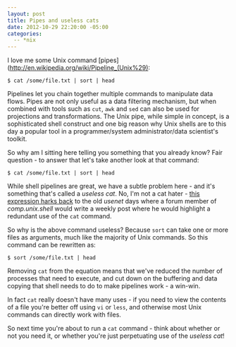 ```yaml
---
layout: post
title: Pipes and useless cats
date: 2012-10-29 22:20:00 -05:00
categories:
  -- *nix
---
```


I love me some Unix command [pipes](http://en.wikipedia.org/wiki/Pipeline_(Unix%29):

    $ cat /some/file.txt | sort | head

Pipelines let you chain together multiple commands to manipulate data flows. Pipes are not only
useful as a data filtering mechanism, but when combined with tools such as `cut`, `awk` and `sed`
can also be used for projections and transformations.
The Unix pipe, while simple in concept,
is a sophisticated shell construct and one big reason why Unix shells are to this day a
popular tool in a programmer/system administrator/data scientist's toolkit.

So why am I sitting here telling you something that you already know? Fair question - to answer that
let's take another look at that command:

    $ cat /some/file.txt | sort | head

While shell pipelines are great, we have a subtle problem here - and it's something that's called
a _useless cat_. No, I'm not a cat hater - [this expression harks back](http://partmaps.org/era/unix/award.html)
 to the old _usenet_ days where
a forum member of _comp.unix.shell_ would write a weekly post where he would highlight a redundant
use of the `cat` command.

So why is the above command useless? Because `sort` can take one or more files as
arguments, much like the majority of Unix commands. So this command can be rewritten as:

    $ sort /some/file.txt | head

Removing `cat` from the equation means that we've reduced the number of processes that need to
execute, and cut down on the buffering and data copying that shell needs to do to make pipelines work - a win-win.

In fact `cat` really doesn't have many uses - if you need to view the contents of a file you're
better off using `vi` or `less`, and otherwise most Unix commands can directly work with files.

So next time you're about to run a `cat` command - think about whether or not you need it, or
whether you're just perpetuating use of the _useless cat_!

